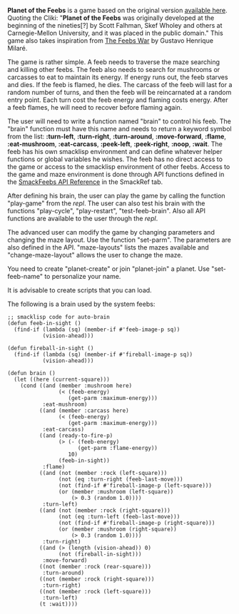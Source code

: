 __Planet of the Feebs__ is a game based on the original version [available here](http://www.cliki.net/Planet%20of%20the%20Feebs). Quoting the Cliki: "__Planet of the Feebs__ was originally developed at the beginning of the nineties[?] by Scott Falhman, Skef Wholey and others at Carnegie-Mellon University, and it was placed in the public domain." This game also takes inspiration from [The Feebs War](http://common-lisp.net/project/the-feebs-war/) by Gustavo Henrique Milaré.

The game is rather simple. A feeb needs to traverse the maze searching and killing other feebs.  The feeb also needs to search for mushrooms or carcasses to eat to maintain its energy.  If energy runs out, the feeb starves and dies. If the feeb is flamed,  he dies.  The carcass of the feeb will last for a random number of turns, and then the feeb will be reincarnated at a random entry point. Each turn cost the feeb energy and flaming costs energy.  After a feeb flames, he will need to recover before flaming again.

The user will need to write a function named "brain" to control his feeb.  The "brain" function must have this name and needs to return a keyword symbol from the list: __:turn-left__, __:turn-right__, __:turn-around__, __:move-forward__, __:flame__, __:eat-mushroom__, __:eat-carcass__, __:peek-left__, __:peek-right__,  __:noop__, __:wait__.  The feeb has his own smacklisp environment and can define whatever helper functions or global variables he wishes.  The feeb has no direct access to the game or access to the smacklisp environment of other feebs.  Access to the game and maze environment is done through API functions defined in the [SmackFeebs API Reference](http://www.smacklisp.com/reference/feeb/) in the SmackRef tab. 

After defining his brain, the user can play the game by calling the function  "play-game" from the _repl_.  The user can also test his brain with the functions "play-cycle", "play-restart", "test-feeb-brain".  Also all API functions are available to the user through the _repl_.

The advanced user can modify the game by changing parameters and changing the maze layout. Use the function "set-parm". The parameters  are also defined in the API. "maze-layouts" lists the mazes available and "change-maze-layout" allows the user to change the maze.

You need to create "planet-create" or join "planet-join" a planet.  Use "set-feeb-name" to personalize your name.  

It is advisable to create scripts that you can load. 



The following is a brain used by the system feebs:

    ;; smacklisp code for auto-brain
    (defun feeb-in-sight ()
      (find-if (lambda (sq) (member-if #'feeb-image-p sq))
               (vision-ahead)))

    (defun fireball-in-sight ()
      (find-if (lambda (sq) (member-if #'fireball-image-p sq))
               (vision-ahead)))

    (defun brain ()
      (let ((here (current-square)))
        (cond ((and (member :mushroom here)
                    (< (feeb-energy)
                       (get-parm :maximum-energy)))
               :eat-mushroom)
              ((and (member :carcass here)
                    (< (feeb-energy)
                       (get-parm :maximum-energy)))
               :eat-carcass)
              ((and (ready-to-fire-p)
                    (> (- (feeb-energy)
                          (get-parm :flame-energy))
                       10)
                    (feeb-in-sight))
               :flame)
              ((and (not (member :rock (left-square)))
                    (not (eq :turn-right (feeb-last-move)))
                    (not (find-if #'fireball-image-p (left-square)))
                    (or (member :mushroom (left-square))
                        (> 0.3 (random 1.0))))
               :turn-left)
              ((and (not (member :rock (right-square)))
                    (not (eq :turn-left (feeb-last-move)))
                    (not (find-if #'fireball-image-p (right-square)))
                    (or (member :mushroom (right-square))
                        (> 0.3 (random 1.0))))
               :turn-right)
              ((and (> (length (vision-ahead)) 0)
                    (not (fireball-in-sight)))
               :move-forward)
              ((not (member :rock (rear-square)))
               :turn-around)
              ((not (member :rock (right-square)))
               :turn-right)
              ((not (member :rock (left-square)))
               :turn-left)
              (t :wait))))
